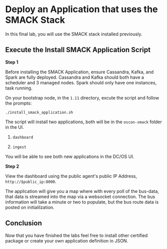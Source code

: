 # Deploy an Application that uses the SMACK Stack

In this final lab, you will use the SMACK stack installed previously. 

## Execute the Install SMACK Application Script

**Step 1**

Before installing the SMACK Application, ensure Cassandra, Kafka, and Spark are
fully deployed. Cassandra and Kafka should both have a scheduler and 3 managed
nodes. Spark should only have one instances, task running.

On your bootstrap node, in the `1.11` directory, excute the script and follow
the prompts:

`./install_smack_application.sh`

The script will install two applications, both will be in the `oscon-smack`
folder in the UI.

1. `dashboard`

2. `ingest`

You will be able to see both new applications in the DC/OS UI. 

**Step 2**

View the dashboard using the public agent's public IP Address,
`http://$public_ip:8000`. 

The application will give you a map where with every poll of the bus-data, that data is streamed into 
the map via a websocket connection. The bus information will take a minute or two to populate, but the bus
route data is posted on initialilzation.

## Conclusion

Now that you have finished the labs feel free to install other certified
package or create your own application definition in JSON.
